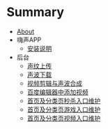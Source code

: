 # Summary
* [About](README.md)
* 嗨声APP
  * [安装说明](app/install.md)
* 后台
  * [声纹上传](admin/voiceprint.md)
  * [声波下载](admin/sonic-wave.md)
  * [视频剪辑与声波合成](admin/pr.md) 
  * [百度编辑器中添加视频](admin/article-video.md)
  * [首页及分类页秒杀入口维护](admin/home-seckill.md)
  * [首页及分类页游戏入口维护](admin/home-game.md)
  * [首页及分类页视频入口维护](admin/home-video.md)


